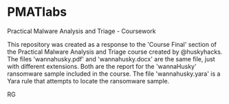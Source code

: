 # PMATlabs
Practical Malware Analysis and Triage - Coursework

This repository was created as a response to the 'Course Final' section of the Practical Malware Analysis and Triage course created by @huskyhacks. 
The files 'wannahusky.pdf' and 'wannahusky.docx' are the same file, just with different extensions. Both are the report for the 'wannaHusky' ransomware sample included in the course. 
The file 'wannahusky.yara' is a Yara rule that attempts to locate the ransomware sample. 

RG
